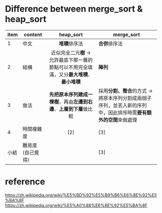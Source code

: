 # Difference between merge_sort & heap_sort
| item | content | heap_sort | merge_sort
| -- | -- | :---: | -- 
1 | 中文 | **堆積**排序法 | **合併**排序法
2 | 結構 | 近似完全二元**樹** → 允許最底下那一層的節點可以不用完全填滿，又分**最大堆積**、**最小堆積** | **陣列**
3 | 做法 | **先把原本序列建成一棵樹**，再由**左邊到右邊**、**上層到下層**做比較  | 採用**分割、整合**的方式 → 將原本序列分割成兩個子序列，並丟入新的序列中，因此排序時需**要有額外的空間**來做處理
4 | 時間複雜度 | [2] | [3] 
小結 | 難易度(自己覺得) |  | [3] 

# reference
https://zh.wikipedia.org/wiki/%E5%BD%92%E5%B9%B6%E6%8E%92%E5%BA%8F
https://zh.wikipedia.org/wiki/%E5%A0%86%E6%8E%92%E5%BA%8F
